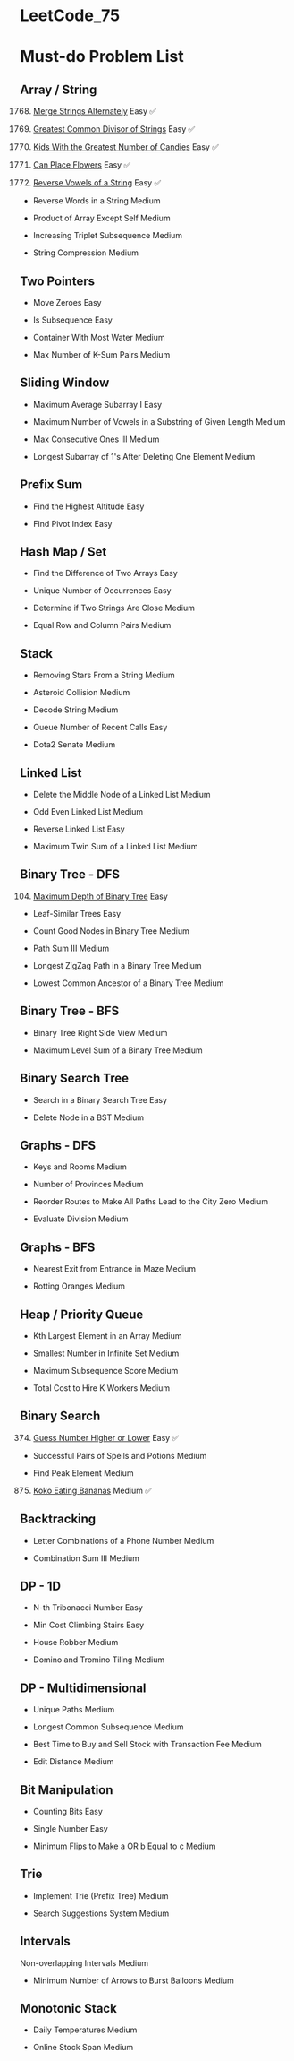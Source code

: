 # LeetCode_75

# Must-do Problem List

## Array / String

1768. [Merge Strings Alternately](./1768_merge_strings.py)
      Easy ✅

1769. [Greatest Common Divisor of Strings](./1071_greatest_common_divisor_of_strings.py)
      Easy ✅

1770. [Kids With the Greatest Number of Candies](./1431_kids_wth_greatest_number_of_candies.py)
      Easy ✅

1771. [Can Place Flowers](./CanPlaceFlowers.java)
      Easy ✅

1772. [Reverse Vowels of a String](./ReverseVowels.java)
      Easy ✅

- Reverse Words in a String
  Medium

- Product of Array Except Self
  Medium

- Increasing Triplet Subsequence
  Medium

- String Compression
  Medium

## Two Pointers

- Move Zeroes
  Easy

- Is Subsequence
  Easy

- Container With Most Water
  Medium

- Max Number of K-Sum Pairs
  Medium

## Sliding Window

- Maximum Average Subarray I
  Easy

- Maximum Number of Vowels in a Substring of Given Length
  Medium

- Max Consecutive Ones III
  Medium

- Longest Subarray of 1's After Deleting One Element
  Medium

## Prefix Sum

- Find the Highest Altitude
  Easy

- Find Pivot Index
  Easy

## Hash Map / Set

- Find the Difference of Two Arrays
  Easy

- Unique Number of Occurrences
  Easy

- Determine if Two Strings Are Close
  Medium

- Equal Row and Column Pairs
  Medium

## Stack

- Removing Stars From a String
  Medium

- Asteroid Collision
  Medium

- Decode String
  Medium

- Queue
  Number of Recent Calls
  Easy

- Dota2 Senate
  Medium

## Linked List

- Delete the Middle Node of a Linked List
  Medium

- Odd Even Linked List
  Medium

- Reverse Linked List
  Easy

- Maximum Twin Sum of a Linked List
  Medium

## Binary Tree - DFS

104. [Maximum Depth of Binary Tree](./maxDepthBinTree.js)
     Easy

- Leaf-Similar Trees
  Easy

- Count Good Nodes in Binary Tree
  Medium

- Path Sum III
  Medium

- Longest ZigZag Path in a Binary Tree
  Medium

- Lowest Common Ancestor of a Binary Tree
  Medium

## Binary Tree - BFS

- Binary Tree Right Side View
  Medium

- Maximum Level Sum of a Binary Tree
  Medium

## Binary Search Tree

- Search in a Binary Search Tree
  Easy

- Delete Node in a BST
  Medium

## Graphs - DFS

- Keys and Rooms
  Medium

- Number of Provinces
  Medium

- Reorder Routes to Make All Paths Lead to the City Zero
  Medium

- Evaluate Division
  Medium

## Graphs - BFS

- Nearest Exit from Entrance in Maze
  Medium

- Rotting Oranges
  Medium

## Heap / Priority Queue

- Kth Largest Element in an Array
  Medium

- Smallest Number in Infinite Set
  Medium

- Maximum Subsequence Score
  Medium

- Total Cost to Hire K Workers
  Medium

## Binary Search

374. [Guess Number Higher or Lower](./374_GuessNumberHigherOrLower.js)
     Easy ✅

- Successful Pairs of Spells and Potions
  Medium

- Find Peak Element
  Medium

875. [Koko Eating Bananas](./875_koko_eating_bananas.js)
     Medium ✅

## Backtracking

- Letter Combinations of a Phone Number
  Medium

- Combination Sum III
  Medium

## DP - 1D

- N-th Tribonacci Number
  Easy

- Min Cost Climbing Stairs
  Easy

- House Robber
  Medium

- Domino and Tromino Tiling
  Medium

## DP - Multidimensional

- Unique Paths
  Medium

- Longest Common Subsequence
  Medium

- Best Time to Buy and Sell Stock with Transaction Fee
  Medium

- Edit Distance
  Medium

## Bit Manipulation

- Counting Bits
  Easy

- Single Number
  Easy

- Minimum Flips to Make a OR b Equal to c
  Medium

## Trie

- Implement Trie (Prefix Tree)
  Medium

- Search Suggestions System
  Medium

## Intervals

Non-overlapping Intervals
Medium

- Minimum Number of Arrows to Burst Balloons
  Medium

## Monotonic Stack

- Daily Temperatures
  Medium

- Online Stock Span
  Medium
